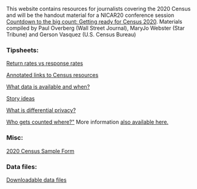 This website contains resources for journalists covering the 2020 Census and will be the handout material for a NICAR20 conference session <a href="https://ireapps.github.io/nicar-2020-schedule#20200305_countdown_to_the_big_count_getting_ready_for_census_2020_2055">Countdown to the big count: Getting ready for Census 2020</a>. Materials compiled by Paul Overberg (Wall Street Journal), MaryJo Webster (Star Tribune) and Gerson Vasquez (U.S. Census Bureau)

### Tipsheets:

<a href="pages/perplexed">Return rates vs response rates</a>

<a href="pages/links">Annotated links to Census resources</a>

<a href="pages/data">What data is available and when?</a>

<a href="pages/storyideas">Story ideas</a>

<a href="pages/differentialprivacy">What is differential privacy?</a>

<a href="https://www2.census.gov/programs-surveys/decennial/2020/program-management/memo-series/2020-memo-2018_04-appendix.pdf">Who gets counted where?"</a> More information <a href="https://www.census.gov/programs-surveys/decennial-census/2020-census/about/residence-rule.html">also available here.</a>

### Misc:
<a href="https://www.census.gov/programs-surveys/decennial-census/technical-documentation/questionnaires/2020.html">2020 Census Sample Form</a>

### Data files:
<a href="pages/data">Downloadable data files</a>



